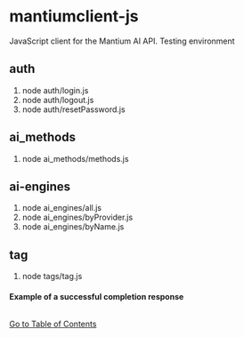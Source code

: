 # mantiumclient-js
JavaScript client for the Mantium AI API. Testing environment

## auth
1. node auth/login.js
2. node auth/logout.js
3. node auth/resetPassword.js

## ai_methods
1. node ai_methods/methods.js

## ai-engines
1. node ai_engines/all.js
2. node ai_engines/byProvider.js
3. node ai_engines/byName.js

## tag
1. node tags/tag.js

#### Example of a successful completion response
```js

```
[Go to Table of Contents](#table-of-contents)